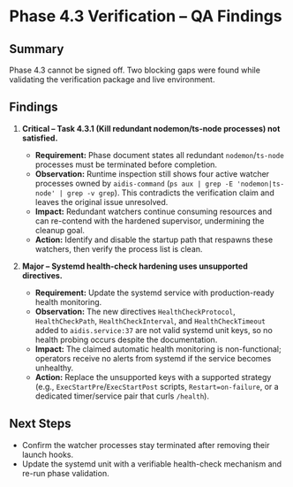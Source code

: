 # Phase 4.3 Verification – QA Findings

## Summary
Phase 4.3 cannot be signed off. Two blocking gaps were found while validating the verification package and live environment.

## Findings

1. **Critical – Task 4.3.1 (Kill redundant nodemon/ts-node processes) not satisfied.**
   - **Requirement:** Phase document states all redundant `nodemon`/`ts-node` processes must be terminated before completion.
   - **Observation:** Runtime inspection still shows four active watcher processes owned by `aidis-command` (`ps aux | grep -E 'nodemon|ts-node' | grep -v grep`). This contradicts the verification claim and leaves the original issue unresolved.
   - **Impact:** Redundant watchers continue consuming resources and can re-contend with the hardened supervisor, undermining the cleanup goal.
   - **Action:** Identify and disable the startup path that respawns these watchers, then verify the process list is clean.

2. **Major – Systemd health-check hardening uses unsupported directives.**
   - **Requirement:** Update the systemd service with production-ready health monitoring.
   - **Observation:** The new directives `HealthCheckProtocol`, `HealthCheckPath`, `HealthCheckInterval`, and `HealthCheckTimeout` added to `aidis.service:37` are not valid systemd unit keys, so no health probing occurs despite the documentation.
   - **Impact:** The claimed automatic health monitoring is non-functional; operators receive no alerts from systemd if the service becomes unhealthy.
   - **Action:** Replace the unsupported keys with a supported strategy (e.g., `ExecStartPre`/`ExecStartPost` scripts, `Restart=on-failure`, or a dedicated timer/service pair that curls `/health`).

## Next Steps
- Confirm the watcher processes stay terminated after removing their launch hooks.
- Update the systemd unit with a verifiable health-check mechanism and re-run phase validation.

